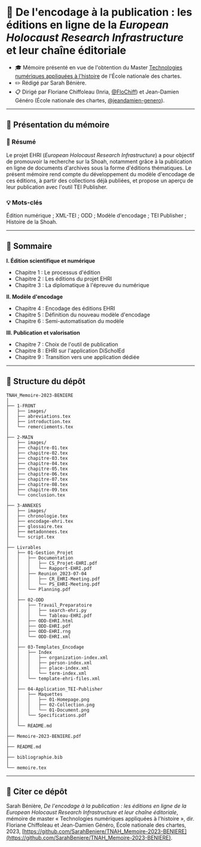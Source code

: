 # 📒 De l'encodage à la publication : les éditions en ligne de la _European Holocaust Research Infrastructure_ et leur chaîne éditoriale

* 🎓 Mémoire présenté en vue de l'obtention du Master [Technologies numériques appliquées à l'histoire](https://www.chartes.psl.eu/fr/cursus/master-technologies-numeriques-appliquees-histoire) de l'École nationale des chartes.
* ✏️ Rédigé par Sarah Bénière.
* 📋 Dirigé par Floriane Chiffoleau (Inria, [@FloChiff](https://github.com/FloChiff)) et Jean-Damien Généro (École nationale des chartes, [@jeandamien-genero](https://github.com/jeandamien-genero)).

<!-- * 🪧 Soutenu le lundi 25 septembre 2023 à l'École nationale des chartes devant un jury composé de M. Édouard Vasseur (Président du jury), M. Jean-Damien Généro (directeur de mémoire) et Mme Floriane Chiffoleau (tutrice de stage). -->

----------
## 📓 Présentation du mémoire

### 📝 Résumé
Le projet EHRI (_European Holocaust Research Infrastructure_) a pour objectif de promouvoir la recherche sur la Shoah, notamment grâce à la publication en ligne de documents d'archives sous la forme d'éditions thématiques. Le présent mémoire rend compte du développement du modèle d'encodage de ces éditions, à partir des collections déjà publiées, et propose un aperçu de leur publication avec l'outil TEI Publisher.  

### 💡 Mots-clés
Édition numérique ; XML-TEI ; ODD ; Modèle d'encodage ; TEI Publisher ; Histoire de la Shoah.  

----------
## 📑 Sommaire

**I. Édition scientifique et numérique**  
* Chapitre 1 : Le processus d'édition
* Chapitre 2 : Les éditions du projet EHRI
* Chapitre 3 : La diplomatique à l'épreuve du numérique  

**II. Modèle d'encodage**  
* Chapitre 4 : Encodage des éditions EHRI
* Chapitre 5 : Définition du nouveau modèle d'encodage
* Chapitre 6 : Semi-automatisation du modèle  

**III. Publication et valorisation**
* Chapitre 7 : Choix de l'outil de publication
* Chapitre 8 : EHRI sur l'application DiScholEd
* Chapitre 9 : Transition vers une application dédiée  

----------
## 📂 Structure du dépôt

```
TNAH_Memoire-2023-BENIERE
│
├── 1-FRONT
│   ├── images/
│   ├── abreviations.tex
│   ├── introduction.tex
│   └── remerciements.tex
│
├── 2-MAIN
│   ├── images/
│   ├── chapitre-01.tex
│   ├── chapitre-02.tex
│   ├── chapitre-03.tex
│   ├── chapitre-04.tex
│   ├── chapitre-05.tex
│   ├── chapitre-06.tex
│   ├── chapitre-07.tex
│   ├── chapitre-08.tex
│   ├── chapitre-09.tex
│   └── conclusion.tex
│
├── 3-ANNEXES
│   ├── images/
│   ├── chronologie.tex
│   ├── encodage-ehri.tex
│   ├── glossaire.tex
│   ├── metadonnees.tex
│   └── script.tex
│
├── Livrables
│   ├── 01-Gestion_Projet
│   │   ├── Documentation
│   │   │   ├── CS_Projet-EHRI.pdf
│   │   │   └── Rapport-EHRI.pdf
│   │   ├── Reunion_2023-07-04
│   │   │   ├── CR_EHRI-Meeting.pdf
│   │   │   └── PS_EHRI-Meeting.pdf
│   │   └── Planning.pdf
│   │
│   ├── 02-ODD
│   │   ├── Travail_Preparatoire
│   │   │   ├── search-ehri.py
│   │   │   └── Tableau-EHRI.pdf
│   │   ├── ODD-EHRI.html
│   │   ├── ODD-EHRI.pdf
│   │   ├── ODD-EHRI.rng
│   │   └── ODD-EHRI.xml
│   │
│   ├── 03-Templates_Encodage
│   │   ├── Index
│   │   │   ├── organization-index.xml
│   │   │   ├── person-index.xml
│   │   │   ├── place-index.xml
│   │   │   └── term-index.xml
│   │   └── template-ehri-files.xml
│   │
│   ├── 04-Application_TEI-Publisher
│   │   ├── Maquettes
│   │   │   ├── 01-Homepage.png
│   │   │   ├── 02-Collection.png
│   │   │   └── 01-Document.png
│   │   └── Specifications.pdf
│   │
│   └── README.md
│
├── Memoire-2023-BENIERE.pdf
│
├── README.md
│
├── bibliographie.bib
│
└── memoire.tex
```

----------
## 📌 Citer ce dépôt
Sarah Bénière, _De l'encodage à la publication : les éditions en ligne de la European Holocaust Research Infrastructure et leur chaîne éditoriale_, mémoire de master « Technologies numériques appliquées à l'histoire », dir. Floriane Chiffoleau et Jean-Damien Généro, École nationale des chartes, 2023, [https://github.com/SarahBeniere/TNAH_Memoire-2023-BENIERE](https://github.com/SarahBeniere/TNAH_Memoire-2023-BENIERE).
